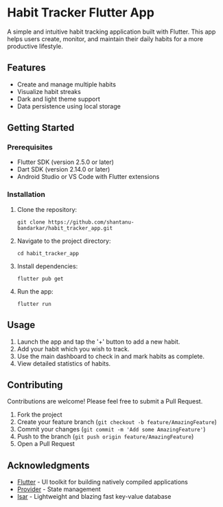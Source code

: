 # Habit Tracker Flutter App

A simple and intuitive habit tracking application built with Flutter. This app helps users create, monitor, and maintain their daily habits for a more productive lifestyle.

## Features

- Create and manage multiple habits
- Visualize habit streaks 
- Dark and light theme support
- Data persistence using local storage

## Getting Started

### Prerequisites

- Flutter SDK (version 2.5.0 or later)
- Dart SDK (version 2.14.0 or later)
- Android Studio or VS Code with Flutter extensions

### Installation

1. Clone the repository:
   ```
   git clone https://github.com/shantanu-bandarkar/habit_tracker_app.git
   ```

2. Navigate to the project directory:
   ```
   cd habit_tracker_app
   ```

3. Install dependencies:
   ```
   flutter pub get
   ```

4. Run the app:
   ```
   flutter run
   ```

## Usage

1. Launch the app and tap the '+' button to add a new habit.
2. Add your habit which you wish to track.
3. Use the main dashboard to check in and mark habits as complete.
4. View detailed statistics of habits.

## Contributing

Contributions are welcome! Please feel free to submit a Pull Request.

1. Fork the project
2. Create your feature branch (`git checkout -b feature/AmazingFeature`)
3. Commit your changes (`git commit -m 'Add some AmazingFeature'`)
4. Push to the branch (`git push origin feature/AmazingFeature`)
5. Open a Pull Request


## Acknowledgments

- [Flutter](https://flutter.dev) - UI toolkit for building natively compiled applications
- [Provider](https://pub.dev/packages/provider) - State management
- [Isar](https://pub.dev/packages/isar) - Lightweight and blazing fast key-value database
